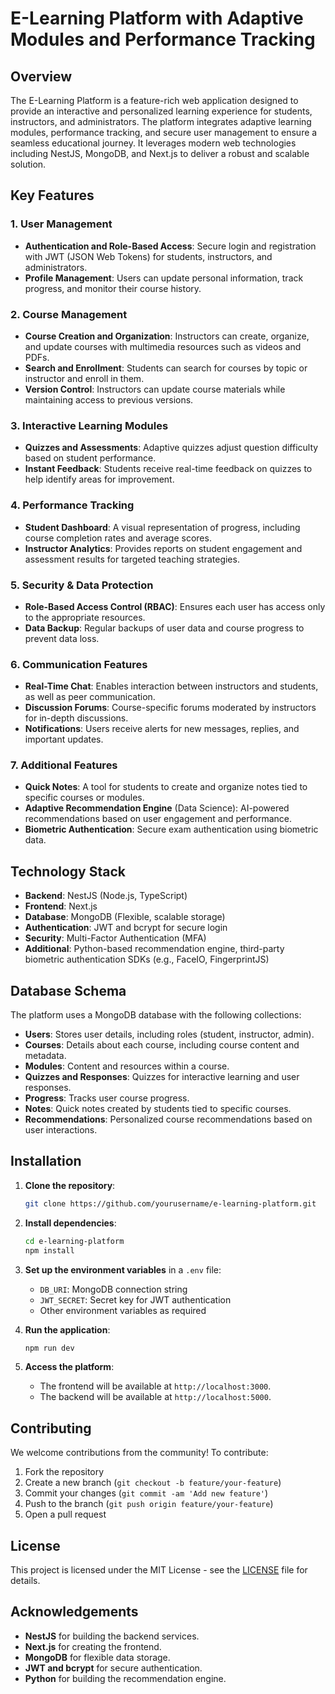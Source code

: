 # E-Learning Platform with Adaptive Modules and Performance Tracking

## Overview
The E-Learning Platform is a feature-rich web application designed to provide an interactive and personalized learning experience for students, instructors, and administrators. The platform integrates adaptive learning modules, performance tracking, and secure user management to ensure a seamless educational journey. It leverages modern web technologies including NestJS, MongoDB, and Next.js to deliver a robust and scalable solution.

## Key Features

### 1. **User Management**
- **Authentication and Role-Based Access**: Secure login and registration with JWT (JSON Web Tokens) for students, instructors, and administrators.
- **Profile Management**: Users can update personal information, track progress, and monitor their course history.

### 2. **Course Management**
- **Course Creation and Organization**: Instructors can create, organize, and update courses with multimedia resources such as videos and PDFs.
- **Search and Enrollment**: Students can search for courses by topic or instructor and enroll in them.
- **Version Control**: Instructors can update course materials while maintaining access to previous versions.

### 3. **Interactive Learning Modules**
- **Quizzes and Assessments**: Adaptive quizzes adjust question difficulty based on student performance.
- **Instant Feedback**: Students receive real-time feedback on quizzes to help identify areas for improvement.

### 4. **Performance Tracking**
- **Student Dashboard**: A visual representation of progress, including course completion rates and average scores.
- **Instructor Analytics**: Provides reports on student engagement and assessment results for targeted teaching strategies.

### 5. **Security & Data Protection**
- **Role-Based Access Control (RBAC)**: Ensures each user has access only to the appropriate resources.
- **Data Backup**: Regular backups of user data and course progress to prevent data loss.

### 6. **Communication Features**
- **Real-Time Chat**: Enables interaction between instructors and students, as well as peer communication.
- **Discussion Forums**: Course-specific forums moderated by instructors for in-depth discussions.
- **Notifications**: Users receive alerts for new messages, replies, and important updates.

### 7. **Additional Features**
- **Quick Notes**: A tool for students to create and organize notes tied to specific courses or modules.
- **Adaptive Recommendation Engine** (Data Science): AI-powered recommendations based on user engagement and performance.
- **Biometric Authentication**: Secure exam authentication using biometric data.

## Technology Stack
- **Backend**: NestJS (Node.js, TypeScript)
- **Frontend**: Next.js
- **Database**: MongoDB (Flexible, scalable storage)
- **Authentication**: JWT and bcrypt for secure login
- **Security**: Multi-Factor Authentication (MFA)
- **Additional**: Python-based recommendation engine, third-party biometric authentication SDKs (e.g., FaceIO, FingerprintJS)

## Database Schema
The platform uses a MongoDB database with the following collections:
- **Users**: Stores user details, including roles (student, instructor, admin).
- **Courses**: Details about each course, including course content and metadata.
- **Modules**: Content and resources within a course.
- **Quizzes and Responses**: Quizzes for interactive learning and user responses.
- **Progress**: Tracks user course progress.
- **Notes**: Quick notes created by students tied to specific courses.
- **Recommendations**: Personalized course recommendations based on user interactions.

## Installation

1. **Clone the repository**:
   ```bash
   git clone https://github.com/yourusername/e-learning-platform.git
   ```
2. **Install dependencies**:
   ```bash
   cd e-learning-platform
   npm install
   ```
3. **Set up the environment variables** in a `.env` file:
   - `DB_URI`: MongoDB connection string
   - `JWT_SECRET`: Secret key for JWT authentication
   - Other environment variables as required

4. **Run the application**:
   ```bash
   npm run dev
   ```

5. **Access the platform**:
   - The frontend will be available at `http://localhost:3000`.
   - The backend will be available at `http://localhost:5000`.

## Contributing
We welcome contributions from the community! To contribute:
1. Fork the repository
2. Create a new branch (`git checkout -b feature/your-feature`)
3. Commit your changes (`git commit -am 'Add new feature'`)
4. Push to the branch (`git push origin feature/your-feature`)
5. Open a pull request

## License
This project is licensed under the MIT License - see the [LICENSE](LICENSE) file for details.

## Acknowledgements
- **NestJS** for building the backend services.
- **Next.js** for creating the frontend.
- **MongoDB** for flexible data storage.
- **JWT and bcrypt** for secure authentication.
- **Python** for building the recommendation engine.
